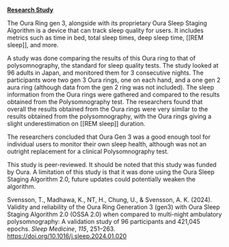 **[Research Study](https://doi.org/10.1016/j.sleep.2024.01.020)**

The Oura Ring gen 3, alongside with its proprietary Oura Sleep Staging Algorithm is a device that can track sleep quality for users. It includes metrics such as time in bed, total sleep times, deep sleep time, [[REM sleep]], and more.

A study was done comparing the results of this Oura ring to that of polysomnography, the standard for sleep quality tests. The study looked at 96 adults in Japan, and monitored them for 3 consecutive nights. The participants wore two gen 3 Oura rings, one on each hand, and a one gen 2 aura ring (although data from the gen 2 ring was not included). The sleep information from the Oura rings were gathered and compared to the results obtained from the Polysomnography test. The researchers found that overall the results obtained from the Oura rings were very similar to the results obtained from the polysomnography, with the Oura rings giving a slight underestimation on [[REM sleep]] duration.

The researchers concluded that Oura Gen 3 was a good enough tool for individual users to monitor their own sleep health, although was not an outright replacement for a clinical Polysomnography test.

This study is peer-reviewed. It should be noted that this study was funded by Oura. A limitation of this study is that it was done using the Oura Sleep Staging Algorithm 2.0, future updates could potentially weaken the algorithm.

Svensson, T., Madhawa, K., NT, H., Chung, U., & Svensson, A. K. (2024). Validity and reliability of the Oura Ring Generation 3 (gen3) with Oura Sleep Staging Algorithm 2.0 (OSSA 2.0) when compared to multi-night ambulatory polysomnography: A validation study of 96 participants and 421,045 epochs. _Sleep Medicine_, _115_, 251–263. https://doi.org/10.1016/j.sleep.2024.01.020